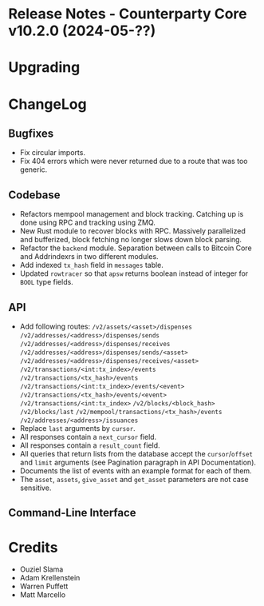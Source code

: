 # Release Notes - Counterparty Core v10.2.0 (2024-05-??)


# Upgrading


# ChangeLog

## Bugfixes
* Fix circular imports.
* Fix 404 errors which were never returned due to a route that was too generic.

## Codebase
* Refactors mempool management and block tracking. Catching up is done using RPC and tracking using ZMQ.
* New Rust module to recover blocks with RPC. Massively parallelized and bufferized, block fetching no longer slows down block parsing.
* Refactor the `backend` module. Separation between calls to Bitcoin Core and Addrindexrs in two different modules.
* Add indexed `tx_hash` field in `messages` table.
* Updated `rowtracer` so that `apsw` returns boolean instead of integer for `BOOL` type fields.

## API
* Add following routes:
    `/v2/assets/<asset>/dispenses`
    `/v2/addresses/<address>/dispenses/sends`
    `/v2/addresses/<address>/dispenses/receives`
    `/v2/addresses/<address>/dispenses/sends/<asset>`
    `/v2/addresses/<address>/dispenses/receives/<asset>`
    `/v2/transactions/<int:tx_index>/events`
    `/v2/transactions/<tx_hash>/events`
    `/v2/transactions/<int:tx_index>/events/<event>`
    `/v2/transactions/<tx_hash>/events/<event>`
    `/v2/transactions/<int:tx_index>`
    `/v2/blocks/<block_hash>`
    `/v2/blocks/last`
    `/v2/mempool/transactions/<tx_hash>/events`
    `/v2/addresses/<address>/issuances`
* Replace `last` arguments by `cursor`.
* All responses contain a `next_cursor` field.
* All responses contain a `result_count` field.
* All queries that return lists from the database accept the `cursor`/`offset` and `limit` arguments (see Pagination paragraph in API Documentation).
* Documents the list of events with an example format for each of them.
* The `asset`, `assets`, `give_asset` and `get_asset` parameters are not case sensitive.

## Command-Line Interface


# Credits
* Ouziel Slama
* Adam Krellenstein
* Warren Puffett
* Matt Marcello
